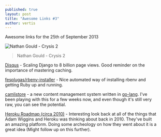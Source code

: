 ```yaml
---
published: true
layout: post
title: "Awesome Links #3"
author: vertis
---
```

Awesome links for the 25th of September 2013
<!--more-->

![Nathan Gould - Crysis 2](http://i1.ytimg.com/vi/-ld1iFwhIAE/maxresdefault.jpg)
> Nathan Gould - Crysis 2

[Disqus](http://blog.disqus.com/post/62187806135/scaling-django-to-8-billion-page-views) - Scaling Django to 8 billion page views. Good reminder on the importance of mastering caching.

[fesplugas/rbenv-installer](https://github.com/fesplugas/rbenv-installer) - Nice automated way of installing rbenv and getting Ruby up and running.

[camlistore](http://camlistore.org/) - a new content management system written in [go-lang](http://golang.org/). I've been playing with this for a few weeks now, and even though it's still very raw, you can see the potential.

[Heroku Roadmap (circa 2010)](https://gist.github.com/adamwiggins/7d0e0805e0e44870f17f) - Interesting look back at all of the things that Adam Wiggins and Heroku was thinking about back in 2010. They've built an amazing platform. Doing some archeology on how they went about it is a great idea (Might follow up on this further).
